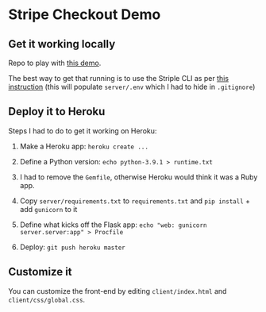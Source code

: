 # Stripe Checkout Demo

## Get it working locally

Repo to play with [this demo](https://github.com/stripe-samples/checkout-one-time-payments).

The best way to get that running is to use the Striple CLI as per [this instruction](https://github.com/stripe-samples/checkout-one-time-payments#how-to-run-locally) (this will populate `server/.env` which I had to hide in `.gitignore`)

## Deploy it to Heroku

Steps I had to do to get it working on Heroku:

1. Make a Heroku app: `heroku create ...`

2. Define a Python version: `echo python-3.9.1 > runtime.txt`

3. I had to remove the `Gemfile`, otherwise Heroku would think it was a Ruby app.

4. Copy `server/requirements.txt` to `requirements.txt` and `pip install` + add `gunicorn` to it

5. Define what kicks off the Flask app: `echo "web: gunicorn server.server:app" > Procfile`

6. Deploy: `git push heroku master`

## Customize it

You can customize the front-end by editing `client/index.html` and `client/css/global.css`.
